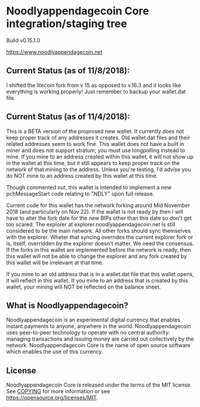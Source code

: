 Noodlyappendagecoin Core integration/staging tree
=====================================

Build v0.15.1.0

https://www.noodlyappendagecoin.net

Current Status (as of 11/8/2018):
---------------
I shifted the litecoin fork from v 15 as opposed to v.16.3 and it looks like everything is working properly!  Just remember to backup your wallet.dat file.

Current Status (as of 11/4/2018):
---------------
This is a BETA version of the proprosed new wallet.  It currently does not keep proper track of any addresses it creates.  Old wallet.dat files and their related addresses seem to work fine.  This wallet does not have a built in miner and does not support stratum; you must use longpolling instead to mine.  If you mine to an address created within this wallet, it will not show up in the wallet at this time, but it still appears to keep proper track on the network of that mining to the address.  Unless you're testing, I'd advise you do NOT mine to an address created by this wallet at this time.

Though commented out, this wallet is intended to implement a new pchMessageStart code relating to "NDLY" upon full release.

Current code for this wallet has the network forking around Mid November 2018 (and particularly on Nov 22).  If the wallet is not ready by then I will have to alter the fork date for the new BIPs other than this date so don't get too scared.  The explorer at explorer.noodlyappendagecoin.net is still considered to be the main network.  All other forks should sync themselves with the explorer.  Wheter that syncing overrides the current explorer fork or is, itself, overridden by the explorer doesn't matter.  We need the consensus.  If the forks in this wallet are implemented before the network is ready, then this wallet will not be able to change the explorer and any fork created by this wallet will be irrelevant at that time.

If you mine to an old address that is in a wallet.dat file that this wallet opens, it will reflect in this wallet.  If you mine to an address that is created by this wallet, your mining will NOT be reflected on the balance sheet.



What is Noodlyappendagecoin?
----------------

Noodlyappendagecoin is an experimental digital currency that enables instant payments to
anyone, anywhere in the world. Noodlyappendagecoin uses peer-to-peer technology to operate
with no central authority: managing transactions and issuing money are carried
out collectively by the network. Noodlyappendagecoin Core is the name of open source
software which enables the use of this currency.


License
-------

Noodlyappendagecoin Core is released under the terms of the MIT license. See [COPYING](COPYING) for more
information or see https://opensource.org/licenses/MIT.





